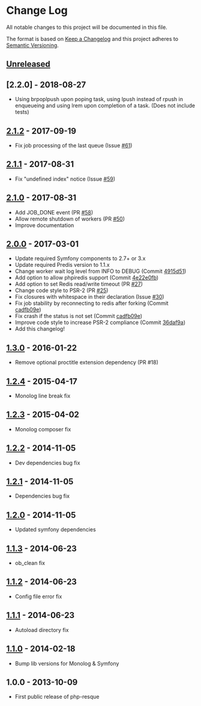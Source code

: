 # Change Log
All notable changes to this project will be documented in this file.

The format is based on [Keep a Changelog](http://keepachangelog.com/)
and this project adheres to [Semantic Versioning](http://semver.org/).

## [Unreleased]

## [2.2.0] - 2018-08-27
- Using brpoplpush upon poping task, using lpush instead of rpush in enqueueing and using lrem upon completion of a task. (Does not include tests)

## [2.1.2] - 2017-09-19
- Fix job processing of the last queue (Issue [#61](https://github.com/mjphaynes/php-resque/issues/61))

## [2.1.1] - 2017-08-31
- Fix "undefined index" notice (Issue [#59](https://github.com/mjphaynes/php-resque/issues/59))

## [2.1.0] - 2017-08-31
- Add JOB_DONE event (PR [#58](https://github.com/mjphaynes/php-resque/pull/58))
- Allow remote shutdown of workers (PR [#50](https://github.com/mjphaynes/php-resque/pull/50))
- Improve documentation

## [2.0.0] - 2017-03-01
- Update required Symfony components to 2.7+ or 3.x
- Update required Predis version to 1.1.x
- Change worker wait log level from INFO to DEBUG (Commit [4915d51](https://github.com/mjphaynes/php-resque/commit/4915d51ca2593a743cecbab9597ad6a1314bdbed))
- Add option to allow phpiredis support (Commit [4e22e0fb](https://github.com/mjphaynes/php-resque/commit/4e22e0fb31d8658c2a1ef73a5a44c927fd88d55c))
- Add option to set Redis read/write timeout (PR [#27](https://github.com/mjphaynes/php-resque/pull/27))
- Change code style to PSR-2 (PR [#25](https://github.com/mjphaynes/php-resque/pull/25))
- Fix closures with whitespace in their declaration (Issue [#30](https://github.com/mjphaynes/php-resque/issues/30))
- Fix job stability by reconnecting to redis after forking (Commit [cadfb09e](https://github.com/mjphaynes/php-resque/commit/cadfb09e81152cf902ef7f20e6883d29e6d1373b))
- Fix crash if the status is not set (Commit [cadfb09e](https://github.com/mjphaynes/php-resque/commit/cadfb09e81152cf902ef7f20e6883d29e6d1373b))
- Improve code style to increase PSR-2 compliance (Commit [36daf9a](https://github.com/mjphaynes/php-resque/commit/36daf9a23128e75eab15522ecc595ece8e4b6874))
- Add this changelog!

## [1.3.0] - 2016-01-22
- Remove optional proctitle extension dependency (PR #18)

## [1.2.4] - 2015-04-17
- Monolog line break fix

## [1.2.3] - 2015-04-02
- Monolog composer fix

## [1.2.2] - 2014-11-05
- Dev dependencies bug fix

## [1.2.1] - 2014-11-05
- Dependencies bug fix

## [1.2.0] - 2014-11-05
- Updated symfony dependencies

## [1.1.3] - 2014-06-23
- ob_clean fix

## [1.1.2] - 2014-06-23
- Config file error fix

## [1.1.1] - 2014-06-23
- Autoload directory fix

## [1.1.0] - 2014-02-18
- Bump lib versions for Monolog & Symfony

## 1.0.0 - 2013-10-09
- First public release of php-resque

[Unreleased]: https://github.com/mjphaynes/php-resque/compare/2.1.2...HEAD
[2.1.2]: https://github.com/mjphaynes/php-resque/compare/2.1.1...2.1.2
[2.1.1]: https://github.com/mjphaynes/php-resque/compare/2.1.0...2.1.1
[2.1.0]: https://github.com/mjphaynes/php-resque/compare/2.0.0...2.1.0
[2.0.0]: https://github.com/mjphaynes/php-resque/compare/1.3.0...2.0.0
[1.3.0]: https://github.com/mjphaynes/php-resque/compare/1.2.4...1.3.0
[1.2.4]: https://github.com/mjphaynes/php-resque/compare/1.2.3...1.2.4
[1.2.3]: https://github.com/mjphaynes/php-resque/compare/1.2.2...1.2.3
[1.2.2]: https://github.com/mjphaynes/php-resque/compare/1.2.1...1.2.2
[1.2.1]: https://github.com/mjphaynes/php-resque/compare/1.2.0...1.2.1
[1.2.0]: https://github.com/mjphaynes/php-resque/compare/1.1.3...1.2.0
[1.1.3]: https://github.com/mjphaynes/php-resque/compare/1.1.2...1.1.3
[1.1.2]: https://github.com/mjphaynes/php-resque/compare/1.1.1...1.1.2
[1.1.1]: https://github.com/mjphaynes/php-resque/compare/1.1.0...1.1.1
[1.1.0]: https://github.com/mjphaynes/php-resque/compare/1.0.0...1.1.0
